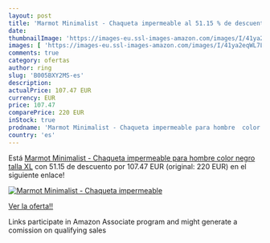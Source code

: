 ```yaml
---
layout: post
title: 'Marmot Minimalist - Chaqueta impermeable al 51.15 % de descuento'
date: 
thumbnailImage: 'https://images-eu.ssl-images-amazon.com/images/I/41ya2eqWL7L._SL200_.jpg'
images: [ 'https://images-eu.ssl-images-amazon.com/images/I/41ya2eqWL7L._SL200_.jpg' ]
comments: true
category: ofertas
author: ring
slug: 'B005BXY2MS-es'
description:
actualPrice: 107.47 EUR
currency: EUR
price: 107.47
comparePrice: 220 EUR
inStock: true
prodname: 'Marmot Minimalist - Chaqueta impermeable para hombre  color negro  talla XL'
country: 'es'
---
```


Está [Marmot Minimalist - Chaqueta impermeable para hombre  color negro  talla XL](https://www.amazon.es/dp/B005BXY2MS/?tag=tolees-21) con 51.15 de descuento por 107.47 EUR (original: 220 EUR) en el siguiente enlace!

[![Marmot Minimalist - Chaqueta impermeable](https://images-eu.ssl-images-amazon.com/images/I/41ya2eqWL7L._SL200_.jpg)](https://www.amazon.es/dp/B005BXY2MS/?tag=tolees-21)

[Ver la oferta!!](https://www.amazon.es/dp/B005BXY2MS/?tag=tolees-21)

Links participate in Amazon Associate program and might generate a comission on qualifying sales


